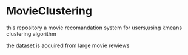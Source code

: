 # MovieClustering
this repository a movie recomandation system for users,using kmeans clustering algorithm

the dataset is acquired from large movie rewiews 
